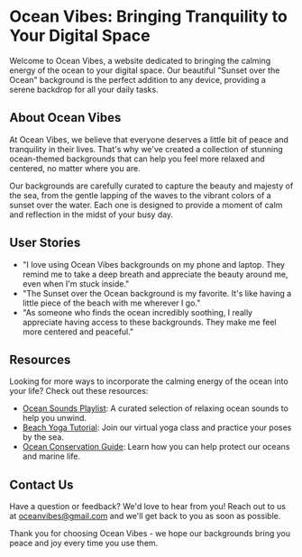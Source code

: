 <!--font:Exo 2-->

# Ocean Vibes: Bringing Tranquility to Your Digital Space

Welcome to Ocean Vibes, a website dedicated to bringing the calming energy of the ocean to your digital space. Our beautiful "Sunset over the Ocean" background is the perfect addition to any device, providing a serene backdrop for all your daily tasks.

## About Ocean Vibes

At Ocean Vibes, we believe that everyone deserves a little bit of peace and tranquility in their lives. That's why we've created a collection of stunning ocean-themed backgrounds that can help you feel more relaxed and centered, no matter where you are.

Our backgrounds are carefully curated to capture the beauty and majesty of the sea, from the gentle lapping of the waves to the vibrant colors of a sunset over the water. Each one is designed to provide a moment of calm and reflection in the midst of your busy day.

## User Stories

- "I love using Ocean Vibes backgrounds on my phone and laptop. They remind me to take a deep breath and appreciate the beauty around me, even when I'm stuck inside."
- "The Sunset over the Ocean background is my favorite. It's like having a little piece of the beach with me wherever I go."
- "As someone who finds the ocean incredibly soothing, I really appreciate having access to these backgrounds. They make me feel more centered and peaceful."

## Resources

Looking for more ways to incorporate the calming energy of the ocean into your life? Check out these resources:

- [Ocean Sounds Playlist](#): A curated selection of relaxing ocean sounds to help you unwind.
- [Beach Yoga Tutorial](#): Join our virtual yoga class and practice your poses by the sea.
- [Ocean Conservation Guide](#): Learn how you can help protect our oceans and marine life.

## Contact Us

Have a question or feedback? We'd love to hear from you! Reach out to us at [oceanvibes@gmail.com](mailto:oceanvibes@gmail.com) and we'll get back to you as soon as possible.

Thank you for choosing Ocean Vibes - we hope our backgrounds bring you peace and joy every time you use them.

<!--

Write me content for website with wallpaper which alt text is:

"A beautiful sunset over the ocean"

The name/title of the page should not be 1:1 copy of the alt text but rather a real content of the website which is using this wallpaper.

- Use markdown format 
- Start with heading
- Heading should be short and concise
- The content should look like a real website 
- The website should not be about the wallpaper, wallpaper is just a related background
- Heading should be contain work "wallpaper" or "background"
- Include real sections like references, contact, user stories, etc. use things relevant to the page purpose.
- Feel free to use structure like headings, bullets, numbering, blockquotes, paragraphs, horizontal lines, etc.
- You can use formatting like bold or _italic_
- You can include UTF-8 emojis
- Links should be only #hash anchors (and you can refer to the document itself)
- Do not include images


---


# Ocean Vibes Wallpaper

Welcome to Ocean Vibes, a website dedicated to bringing the calming energy of the ocean to your digital space. Our beautiful "Sunset over the Ocean" wallpaper is the perfect addition to any device, providing a serene backdrop for all your daily tasks.

## About the Wallpaper

Our "Sunset over the Ocean" wallpaper captures the beauty and tranquility of a peaceful evening by the sea. The warm hues of the setting sun blend seamlessly with the cool tones of the water, creating a stunning visual display that will transport you to a place of calm and relaxation.

## User Stories

- "I love using the Ocean Vibes wallpaper as my desktop background. It helps me stay focused during long workdays and reminds me to take a deep breath and appreciate the beauty around me."
- "The Sunset over the Ocean wallpaper is my go-to choice for my phone lock screen. It's the perfect way to start and end my day on a positive note."
- "As someone who loves spending time by the ocean, having the Ocean Vibes wallpaper on my tablet makes me feel like I'm always connected to the sea."

## References

Looking for more ways to incorporate the calming energy of the ocean into your life? Check out these resources:

- [Ocean Sounds Playlist](#): A curated selection of relaxing ocean sounds to help you unwind.
- [Beach Yoga Tutorial](#): Join our virtual yoga class and practice your poses by the sea.
- [Ocean Conservation Guide](#): Learn how you can help protect our oceans and marine life.

## Contact Us

Have a question or feedback? We'd love to hear from you! Reach out to us at [oceanvibes@gmail.com](mailto:oceanvibes@gmail.com) and we'll get back to you as soon as possible.

Thank you for choosing Ocean Vibes - we hope our "Sunset over the Ocean" wallpaper brings you peace and joy every time you use it.


---


Heading should not include word "wallpaper". The website should not be about the wallpaper itself, wallpaper is just a related background, rewrite whole content.


---


# Ocean Vibes: Bringing Tranquility to Your Digital Space

Welcome to Ocean Vibes, a website dedicated to bringing the calming energy of the ocean to your digital space. Our beautiful "Sunset over the Ocean" background is the perfect addition to any device, providing a serene backdrop for all your daily tasks.

## About Ocean Vibes

At Ocean Vibes, we believe that everyone deserves a little bit of peace and tranquility in their lives. That's why we've created a collection of stunning ocean-themed backgrounds that can help you feel more relaxed and centered, no matter where you are.

Our backgrounds are carefully curated to capture the beauty and majesty of the sea, from the gentle lapping of the waves to the vibrant colors of a sunset over the water. Each one is designed to provide a moment of calm and reflection in the midst of your busy day.

## User Stories

- "I love using Ocean Vibes backgrounds on my phone and laptop. They remind me to take a deep breath and appreciate the beauty around me, even when I'm stuck inside."
- "The Sunset over the Ocean background is my favorite. It's like having a little piece of the beach with me wherever I go."
- "As someone who finds the ocean incredibly soothing, I really appreciate having access to these backgrounds. They make me feel more centered and peaceful."

## Resources

Looking for more ways to incorporate the calming energy of the ocean into your life? Check out these resources:

- [Ocean Sounds Playlist](#): A curated selection of relaxing ocean sounds to help you unwind.
- [Beach Yoga Tutorial](#): Join our virtual yoga class and practice your poses by the sea.
- [Ocean Conservation Guide](#): Learn how you can help protect our oceans and marine life.

## Contact Us

Have a question or feedback? We'd love to hear from you! Reach out to us at [oceanvibes@gmail.com](mailto:oceanvibes@gmail.com) and we'll get back to you as soon as possible.

Thank you for choosing Ocean Vibes - we hope our backgrounds bring you peace and joy every time you use them.

-->
